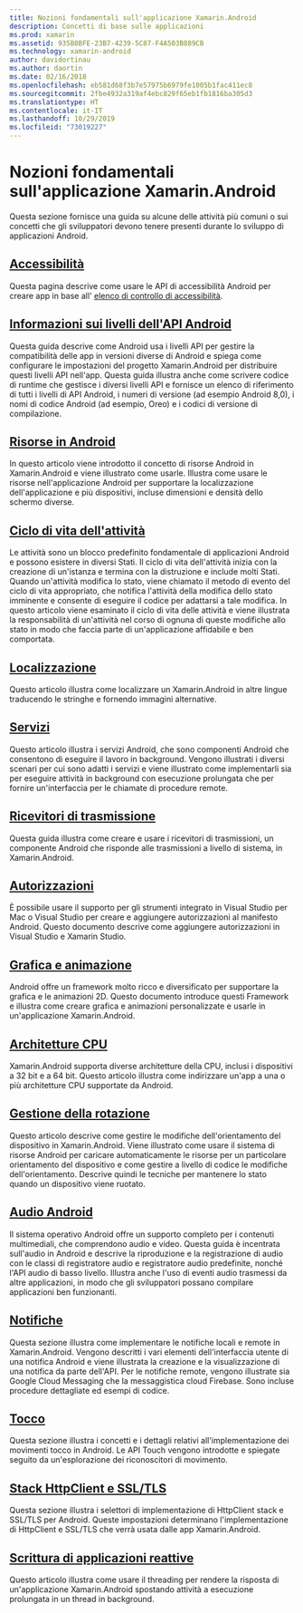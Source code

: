 ```yaml
---
title: Nozioni fondamentali sull'applicazione Xamarin.Android
description: Concetti di base sulle applicazioni
ms.prod: xamarin
ms.assetid: 935B8BFE-23B7-4239-5C87-F4A503B889CB
ms.technology: xamarin-android
author: davidortinau
ms.author: daortin
ms.date: 02/16/2018
ms.openlocfilehash: eb581d68f3b7e57975b6979fe1005b1fac411ec8
ms.sourcegitcommit: 2fbe4932a319af4ebc829f65eb1fb1816ba305d3
ms.translationtype: HT
ms.contentlocale: it-IT
ms.lasthandoff: 10/29/2019
ms.locfileid: "73019227"
---
```

# <a name="xamarinandroid-application-fundamentals"></a>Nozioni fondamentali sull'applicazione Xamarin.Android

Questa sezione fornisce una guida su alcune delle attività più comuni o sui concetti che gli sviluppatori devono tenere presenti durante lo sviluppo di applicazioni Android.

## <a name="accessibilityandroidapp-fundamentalsaccessibilitymd"></a>[Accessibilità](~/android/app-fundamentals/accessibility.md)

Questa pagina descrive come usare le API di accessibilità Android per creare app in base all' [elenco di controllo di accessibilità](~/cross-platform/app-fundamentals/accessibility.md).

## <a name="understanding-android-api-levelsandroidapp-fundamentalsandroid-api-levelsmd"></a>[Informazioni sui livelli dell'API Android](~/android/app-fundamentals/android-api-levels.md)

Questa guida descrive come Android usa i livelli API per gestire la compatibilità delle app in versioni diverse di Android e spiega come configurare le impostazioni del progetto Xamarin.Android per distribuire questi livelli API nell'app. Questa guida illustra anche come scrivere codice di runtime che gestisce i diversi livelli API e fornisce un elenco di riferimento di tutti i livelli di API Android, i numeri di versione (ad esempio Android 8,0), i nomi di codice Android (ad esempio, Oreo) e i codici di versione di compilazione.

## <a name="resources-in-androidandroidapp-fundamentalsresources-in-androidindexmd"></a>[Risorse in Android](~/android/app-fundamentals/resources-in-android/index.md)

In questo articolo viene introdotto il concetto di risorse Android in Xamarin.Android e viene illustrato come usarle. Illustra come usare le risorse nell'applicazione Android per supportare la localizzazione dell'applicazione e più dispositivi, incluse dimensioni e densità dello schermo diverse.

## <a name="activity-lifecycleandroidapp-fundamentalsactivity-lifecycleindexmd"></a>[Ciclo di vita dell'attività](~/android/app-fundamentals/activity-lifecycle/index.md)

Le attività sono un blocco predefinito fondamentale di applicazioni Android e possono esistere in diversi Stati. Il ciclo di vita dell'attività inizia con la creazione di un'istanza e termina con la distruzione e include molti Stati. Quando un'attività modifica lo stato, viene chiamato il metodo di evento del ciclo di vita appropriato, che notifica l'attività della modifica dello stato imminente e consente di eseguire il codice per adattarsi a tale modifica. In questo articolo viene esaminato il ciclo di vita delle attività e viene illustrata la responsabilità di un'attività nel corso di ognuna di queste modifiche allo stato in modo che faccia parte di un'applicazione affidabile e ben comportata.

## <a name="localizationandroidapp-fundamentalslocalizationmd"></a>[Localizzazione](~/android/app-fundamentals/localization.md)

Questo articolo illustra come localizzare un Xamarin.Android in altre lingue traducendo le stringhe e fornendo immagini alternative.

## <a name="servicesandroidapp-fundamentalsservicesindexmd"></a>[Servizi](~/android/app-fundamentals/services/index.md)

Questo articolo illustra i servizi Android, che sono componenti Android che consentono di eseguire il lavoro in background. Vengono illustrati i diversi scenari per cui sono adatti i servizi e viene illustrato come implementarli sia per eseguire attività in background con esecuzione prolungata che per fornire un'interfaccia per le chiamate di procedure remote.

## <a name="broadcast-receiversandroidapp-fundamentalsbroadcast-receiversmd"></a>[Ricevitori di trasmissione](~/android/app-fundamentals/broadcast-receivers.md)

Questa guida illustra come creare e usare i ricevitori di trasmissioni, un componente Android che risponde alle trasmissioni a livello di sistema, in Xamarin.Android.

## <a name="permissionsandroidapp-fundamentalspermissionsmd"></a>[Autorizzazioni](~/android/app-fundamentals/permissions.md)

È possibile usare il supporto per gli strumenti integrato in Visual Studio per Mac o Visual Studio per creare e aggiungere autorizzazioni al manifesto Android. Questo documento descrive come aggiungere autorizzazioni in Visual Studio e Xamarin Studio.

## <a name="graphics-and-animationandroidapp-fundamentalsgraphics-and-animationmd"></a>[Grafica e animazione](~/android/app-fundamentals/graphics-and-animation.md)

Android offre un framework molto ricco e diversificato per supportare la grafica e le animazioni 2D. Questo documento introduce questi Framework e illustra come creare grafica e animazioni personalizzate e usarle in un'applicazione Xamarin.Android.

## <a name="cpu-architecturesandroidapp-fundamentalscpu-architecturesmd"></a>[Architetture CPU](~/android/app-fundamentals/cpu-architectures.md)

Xamarin.Android supporta diverse architetture della CPU, inclusi i dispositivi a 32 bit e a 64 bit. Questo articolo illustra come indirizzare un'app a una o più architetture CPU supportate da Android.

## <a name="handling-rotationandroidapp-fundamentalshandling-rotationmd"></a>[Gestione della rotazione](~/android/app-fundamentals/handling-rotation.md)

Questo articolo descrive come gestire le modifiche dell'orientamento del dispositivo in Xamarin.Android. Viene illustrato come usare il sistema di risorse Android per caricare automaticamente le risorse per un particolare orientamento del dispositivo e come gestire a livello di codice le modifiche dell'orientamento. Descrive quindi le tecniche per mantenere lo stato quando un dispositivo viene ruotato.

## <a name="android-audioandroidapp-fundamentalsandroid-audiomd"></a>[Audio Android](~/android/app-fundamentals/android-audio.md)

Il sistema operativo Android offre un supporto completo per i contenuti multimediali, che comprendono audio e video. Questa guida è incentrata sull'audio in Android e descrive la riproduzione e la registrazione di audio con le classi di registratore audio e registratore audio predefinite, nonché l'API audio di basso livello. Illustra anche l'uso di eventi audio trasmessi da altre applicazioni, in modo che gli sviluppatori possano compilare applicazioni ben funzionanti.

## <a name="notificationsandroidapp-fundamentalsnotificationsindexmd"></a>[Notifiche](~/android/app-fundamentals/notifications/index.md)

Questa sezione illustra come implementare le notifiche locali e remote in Xamarin.Android. Vengono descritti i vari elementi dell'interfaccia utente di una notifica Android e viene illustrata la creazione e la visualizzazione di una notifica da parte dell'API. Per le notifiche remote, vengono illustrate sia Google Cloud Messaging che la messaggistica cloud Firebase. Sono incluse procedure dettagliate ed esempi di codice.

## <a name="touchandroidapp-fundamentalstouchindexmd"></a>[Tocco](~/android/app-fundamentals/touch/index.md)

Questa sezione illustra i concetti e i dettagli relativi all'implementazione dei movimenti tocco in Android. Le API Touch vengono introdotte e spiegate seguito da un'esplorazione dei riconoscitori di movimento.

## <a name="httpclient-stack-and-ssltlsandroidapp-fundamentalshttp-stackmd"></a>[Stack HttpClient e SSL/TLS](~/android/app-fundamentals/http-stack.md)

Questa sezione illustra i selettori di implementazione di HttpClient stack e SSL/TLS per Android. Queste impostazioni determinano l'implementazione di HttpClient e SSL/TLS che verrà usata dalle app Xamarin.Android.

## <a name="writing-responsive-applicationswriting-responsive-appsmd"></a>[Scrittura di applicazioni reattive](writing-responsive-apps.md)

Questo articolo illustra come usare il threading per rendere la risposta di un'applicazione Xamarin.Android spostando attività a esecuzione prolungata in un thread in background.
